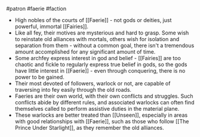 #patron #faerie #faction 
* High nobles of the courts of [[Faerie]] - not gods or deities, just powerful, immortal [[Fairies]].
* Like all fey, their motives are mysterious and hard to grasp. Some wish to reinstate old alliances with mortals, others wish for isolation and separation from them - without a common goal, there isn't a tremendous amount accomplished for any significant amount of time.
* Some archfey express interest in god and belief - [[Fairies]] are too chaotic and fickle to regularly express true belief in gods, so the gods have little interest in [[Faerie]] - even through conquering, there is no power to be gained.
* Their most devoted of followers, warlock or not, are capable of traversing into fey easily through the old roads.
* Faeries are their own world, with their own conflicts and struggles. Such conflicts abide by different rules, and associated warlocks can often find themselves called to perform assistive duties in the material plane.
* These warlocks are better treated than [[Unseen]], especially in areas with good relationships with [[Faerie]], such as those who follow [[The Prince Under Starlight]], as they remember the old alliances.
